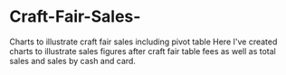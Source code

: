 # Craft-Fair-Sales-
Charts to illustrate craft fair sales including pivot table
Here I've created charts to illustrate sales figures after craft fair table fees as well as total sales and sales by cash and card.
